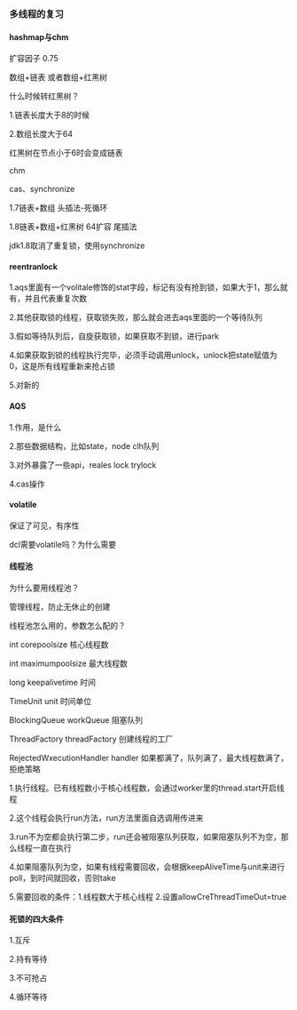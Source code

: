 

### 多线程的复习

#### hashmap与chm





扩容因子 0.75

数组+链表  或者数组+红黑树

什么时候转红黑树？

1.链表长度大于8的时候

2.数组长度大于64



红黑树在节点小于6时会变成链表





chm

cas、synchronize

1.7链表+数组    头插法-死循环

1.8链表+数组+红黑树 64扩容   尾插法

jdk1.8取消了重复锁，使用synchronize



#### reentranlock

1.aqs里面有一个volitale修饰的stat字段，标记有没有抢到锁，如果大于1，那么就有，并且代表重复次数

2.其他获取锁的线程，获取锁失败，那么就会进去aqs里面的一个等待队列

3.假如等待队列后，自旋获取锁，如果获取不到锁，进行park

4.如果获取到锁的线程执行完毕，必须手动调用unlock，unlock把state赋值为0，这是所有线程重新来抢占锁

5.对新的





#### AQS

1.作用，是什么

2.那些数据结构，比如state，node clh队列

3.对外暴露了一些api，reales lock trylock

4.cas操作



#### volatile

保证了可见，有序性



dcl需要volatile吗？为什么需要



#### 线程池

为什么要用线程池？

管理线程，防止无休止的创建



线程池怎么用的，参数怎么配的？

int  corepoolsize      核心线程数

int  maximumpoolsize    最大线程数

long  keepalivetime         时间

TimeUnit  unit                 时间单位

BlockingQueue<Runnable> workQueue      阻塞队列

ThreadFactory threadFactory                 创建线程的工厂

RejectedWxecutionHandler handler         如果都满了，队列满了，最大线程数满了，拒绝策略



1.执行线程。已有线程数小于核心线程数，会通过worker里的thread.start开启线程

2.这个线程会执行run方法，run方法里面自选调用传进来

3.run不为空都会执行第二步，run还会被阻塞队列获取，如果阻塞队列不为空，那么线程一直在执行

4.如果阻塞队列为空，如果有线程需要回收，会根据keepAliveTime与unit来进行poll，到时间就回收，否则take

5.需要回收的条件：1.线程数大于核心线程 2.设置allowCreThreadTimeOut=true



#### 死锁的四大条件

1.互斥

2.持有等待

3.不可抢占

4.循环等待








